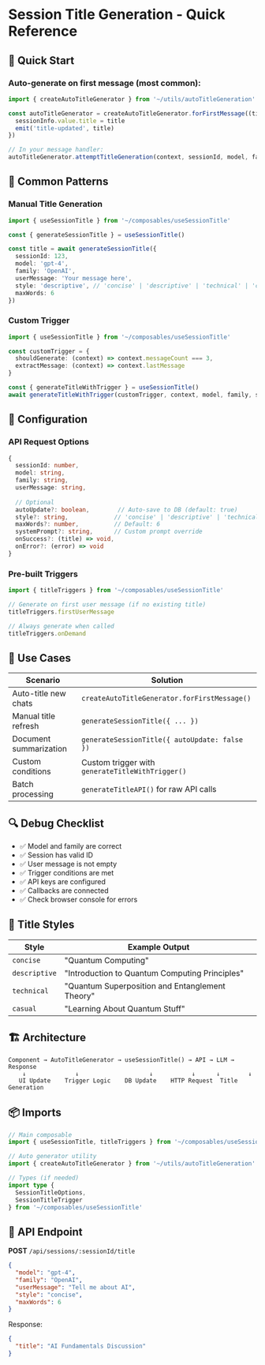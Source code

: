 # Session Title Generation - Quick Reference

## 🚀 Quick Start

### Auto-generate on first message (most common):

```typescript
import { createAutoTitleGenerator } from '~/utils/autoTitleGeneration'

const autoTitleGenerator = createAutoTitleGenerator.forFirstMessage((title) => {
  sessionInfo.value.title = title
  emit('title-updated', title)
})

// In your message handler:
autoTitleGenerator.attemptTitleGeneration(context, sessionId, model, family)
```

## 📖 Common Patterns

### Manual Title Generation

```typescript
import { useSessionTitle } from '~/composables/useSessionTitle'

const { generateSessionTitle } = useSessionTitle()

const title = await generateSessionTitle({
  sessionId: 123,
  model: 'gpt-4',
  family: 'OpenAI',
  userMessage: 'Your message here',
  style: 'descriptive', // 'concise' | 'descriptive' | 'technical' | 'casual'
  maxWords: 6
})
```

### Custom Trigger

```typescript
import { useSessionTitle } from '~/composables/useSessionTitle'

const customTrigger = {
  shouldGenerate: (context) => context.messageCount === 3,
  extractMessage: (context) => context.lastMessage
}

const { generateTitleWithTrigger } = useSessionTitle()
await generateTitleWithTrigger(customTrigger, context, model, family, sessionId)
```

## 🔧 Configuration

### API Request Options

```typescript
{
  sessionId: number,
  model: string,
  family: string,
  userMessage: string,
  
  // Optional
  autoUpdate?: boolean,        // Auto-save to DB (default: true)
  style?: string,             // 'concise' | 'descriptive' | 'technical' | 'casual'
  maxWords?: number,          // Default: 6
  systemPrompt?: string,      // Custom prompt override
  onSuccess?: (title) => void,
  onError?: (error) => void
}
```

### Pre-built Triggers

```typescript
import { titleTriggers } from '~/composables/useSessionTitle'

// Generate on first user message (if no existing title)
titleTriggers.firstUserMessage

// Always generate when called
titleTriggers.onDemand
```

## 🎯 Use Cases

| Scenario | Solution |
|----------|----------|
| Auto-title new chats | `createAutoTitleGenerator.forFirstMessage()` |
| Manual title refresh | `generateSessionTitle({ ... })` |
| Document summarization | `generateSessionTitle({ autoUpdate: false })` |
| Custom conditions | Custom trigger with `generateTitleWithTrigger()` |
| Batch processing | `generateTitleAPI()` for raw API calls |

## 🔍 Debug Checklist

- ✅ Model and family are correct
- ✅ Session has valid ID  
- ✅ User message is not empty
- ✅ Trigger conditions are met
- ✅ API keys are configured
- ✅ Callbacks are connected
- ✅ Check browser console for errors

## 📝 Title Styles

| Style | Example Output |
|-------|---------------|
| `concise` | "Quantum Computing" |
| `descriptive` | "Introduction to Quantum Computing Principles" |
| `technical` | "Quantum Superposition and Entanglement Theory" |
| `casual` | "Learning About Quantum Stuff" |

## 🏗️ Architecture

```
Component → AutoTitleGenerator → useSessionTitle() → API → LLM → Response
    ↓              ↓                    ↓           ↓      ↓        ↓
   UI Update    Trigger Logic    DB Update    HTTP Request  Title Generation
```

## 📦 Imports

```typescript
// Main composable
import { useSessionTitle, titleTriggers } from '~/composables/useSessionTitle'

// Auto generator utility
import { createAutoTitleGenerator } from '~/utils/autoTitleGeneration'

// Types (if needed)
import type { 
  SessionTitleOptions, 
  SessionTitleTrigger 
} from '~/composables/useSessionTitle'
```

## 🔗 API Endpoint

**POST** `/api/sessions/:sessionId/title`

```json
{
  "model": "gpt-4",
  "family": "OpenAI", 
  "userMessage": "Tell me about AI",
  "style": "concise",
  "maxWords": 6
}
```

Response:
```json
{
  "title": "AI Fundamentals Discussion"
}
```